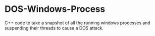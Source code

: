 # DOS-Windows-Process
C++ code to take a snapshot of all the running windows processes and suspending their threads to cause a DOS attack. 
